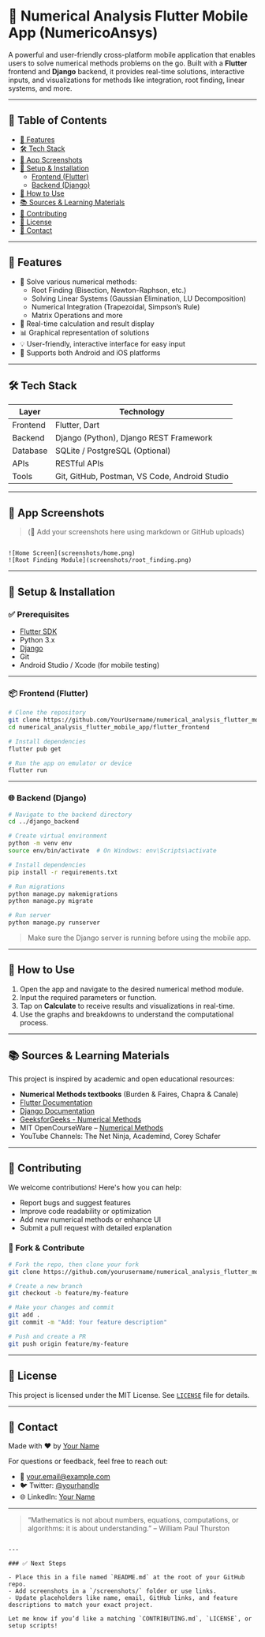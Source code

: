 
# 📱 Numerical Analysis Flutter Mobile App (NumericoAnsys)

A powerful and user-friendly cross-platform mobile application that enables users to solve numerical methods problems on the go. Built with a **Flutter** frontend and **Django** backend, it provides real-time solutions, interactive inputs, and visualizations for methods like integration, root finding, linear systems, and more.

---

## 📌 Table of Contents

- [🚀 Features](#-features)
- [🛠️ Tech Stack](#️-tech-stack)
- [📲 App Screenshots](#-app-screenshots)
- [🔧 Setup & Installation](#-setup--installation)
  - [Frontend (Flutter)](#frontend-flutter)
  - [Backend (Django)](#backend-django)
- [🧪 How to Use](#-how-to-use)
- [📚 Sources & Learning Materials](#-sources--learning-materials)
- [🙌 Contributing](#-contributing)
- [📃 License](#-license)
- [💬 Contact](#-contact)

---

## 🚀 Features

- 🔢 Solve various numerical methods:
  - Root Finding (Bisection, Newton-Raphson, etc.)
  - Solving Linear Systems (Gaussian Elimination, LU Decomposition)
  - Numerical Integration (Trapezoidal, Simpson’s Rule)
  - Matrix Operations and more
- 🎯 Real-time calculation and result display
- 📊 Graphical representation of solutions
- 💡 User-friendly, interactive interface for easy input
- 🔁 Supports both Android and iOS platforms

---

## 🛠️ Tech Stack

| Layer     | Technology      |
|-----------|------------------|
| Frontend  | Flutter, Dart     |
| Backend   | Django (Python), Django REST Framework |
| Database  | SQLite / PostgreSQL (Optional) |
| APIs      | RESTful APIs |
| Tools     | Git, GitHub, Postman, VS Code, Android Studio |

---

## 📲 App Screenshots

> (📸 Add your screenshots here using markdown or GitHub uploads)
```

![Home Screen](screenshots/home.png)
![Root Finding Module](screenshots/root_finding.png)

````

---

## 🔧 Setup & Installation

### ✅ Prerequisites

- [Flutter SDK](https://flutter.dev/docs/get-started/install)
- Python 3.x
- [Django](https://www.djangoproject.com/)
- Git
- Android Studio / Xcode (for mobile testing)

---

### 📦 Frontend (Flutter)

```bash
# Clone the repository
git clone https://github.com/YourUsername/numerical_analysis_flutter_mobile_app.git
cd numerical_analysis_flutter_mobile_app/flutter_frontend

# Install dependencies
flutter pub get

# Run the app on emulator or device
flutter run
````

---

### 🌐 Backend (Django)

```bash
# Navigate to the backend directory
cd ../django_backend

# Create virtual environment
python -m venv env
source env/bin/activate  # On Windows: env\Scripts\activate

# Install dependencies
pip install -r requirements.txt

# Run migrations
python manage.py makemigrations
python manage.py migrate

# Run server
python manage.py runserver
```

> Make sure the Django server is running before using the mobile app.

---

## 🧪 How to Use

1. Open the app and navigate to the desired numerical method module.
2. Input the required parameters or function.
3. Tap on **Calculate** to receive results and visualizations in real-time.
4. Use the graphs and breakdowns to understand the computational process.

---

## 📚 Sources & Learning Materials

This project is inspired by academic and open educational resources:

* **Numerical Methods textbooks** (Burden & Faires, Chapra & Canale)
* [Flutter Documentation](https://flutter.dev/docs)
* [Django Documentation](https://docs.djangoproject.com/)
* [GeeksforGeeks - Numerical Methods](https://www.geeksforgeeks.org/numerical-methods/)
* MIT OpenCourseWare – [Numerical Methods](https://ocw.mit.edu)
* YouTube Channels: The Net Ninja, Academind, Corey Schafer

---

## 🙌 Contributing

We welcome contributions! Here's how you can help:

* Report bugs and suggest features
* Improve code readability or optimization
* Add new numerical methods or enhance UI
* Submit a pull request with detailed explanation

### 🔄 Fork & Contribute

```bash
# Fork the repo, then clone your fork
git clone https://github.com/yourusername/numerical_analysis_flutter_mobile_app.git

# Create a new branch
git checkout -b feature/my-feature

# Make your changes and commit
git add .
git commit -m "Add: Your feature description"

# Push and create a PR
git push origin feature/my-feature
```

---

## 📃 License

This project is licensed under the MIT License. See [`LICENSE`](LICENSE) file for details.

---

## 💬 Contact

Made with ❤️ by [Your Name](https://github.com/yourusername)

For questions or feedback, feel free to reach out:

* 📧 [your.email@example.com](mailto:your.email@example.com)
* 🐦 Twitter: [@yourhandle](https://twitter.com/yourhandle)
* 🌐 LinkedIn: [Your Name](https://linkedin.com/in/yourprofile)

---

> “Mathematics is not about numbers, equations, computations, or algorithms: it is about understanding.” – William Paul Thurston

```

---

### ✅ Next Steps

- Place this in a file named `README.md` at the root of your GitHub repo.
- Add screenshots in a `/screenshots/` folder or use links.
- Update placeholders like name, email, GitHub links, and feature descriptions to match your exact project.

Let me know if you’d like a matching `CONTRIBUTING.md`, `LICENSE`, or setup scripts!
```
